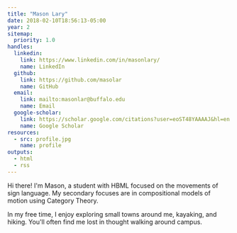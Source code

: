 ```yaml
---
title: "Mason Lary"
date: 2018-02-10T18:56:13-05:00
year: 2
sitemap:
  priority: 1.0
handles:
  linkedin:
    link: https://www.linkedin.com/in/masonlary/
    name: LinkedIn
  github:
    link: https://github.com/masolar
    name: GitHub
  email:
    link: mailto:masonlar@buffalo.edu
    name: Email
  google-scholar:
    link: https://scholar.google.com/citations?user=eoST48YAAAAJ&hl=en
    name: Google Scholar
resources:
  - src: profile.jpg
    name: profile
outputs:
  - html
  - rss
---
```


Hi there! I'm Mason, a student with HBML focused on the movements of sign language. My secondary
focuses are in compositional models of motion using Category Theory.

In my free time, I enjoy exploring small towns around me, kayaking, and hiking. You'll often find
me lost in thought walking around campus.
